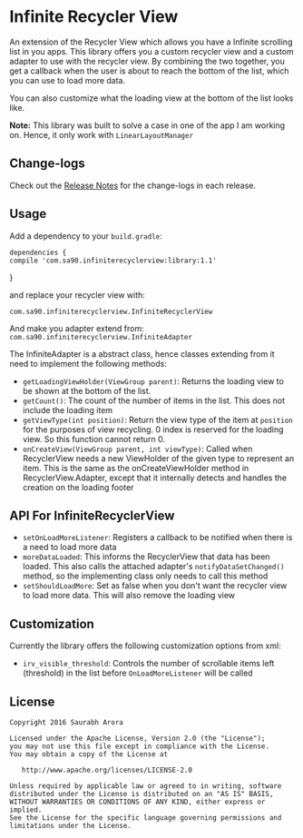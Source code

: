 Infinite Recycler View
=================

An extension of the Recycler View which allows you have a Infinite scrolling list in you apps. This library offers you a custom recycler view and a custom adapter to use with the recycler view. By combining the two together, you get a callback when the user is about to reach the bottom of the list, which you can use to load more data.

You can also customize what the loading view at the bottom of the list looks like.

**Note:** This library was built to solve a case in one of the app I am working on. Hence, it only work with `LinearLayoutManager`

Change-logs
-------
Check out the [Release Notes](https://github.com/saurabharora90/InfiniteRecyclerView/releases "Releases") for the change-logs in each release.

Usage
-------
Add a dependency to your `build.gradle`:

    dependencies {
    compile 'com.sa90.infiniterecyclerview:library:1.1'
}

and replace your recycler view with:

`com.sa90.infiniterecyclerview.InfiniteRecyclerView`

And make you adapter extend from:
`com.sa90.infiniterecyclerview.InfiniteAdapter`

The InfiniteAdapter is a abstract class, hence classes extending from it need to implement the following methods:

 - `getLoadingViewHolder(ViewGroup parent)`: Returns the loading view to be shown at the bottom of the list.
 - `getCount()`: The count of the number of items in the list. This does not include the loading item
 - `getViewType(int position)`: Return the view type of the item at `position` for the purposes of view recycling. 0 index is reserved for the loading view. So this function cannot return 0.
 - `onCreateView(ViewGroup parent, int viewType)`: Called when RecyclerView needs a new ViewHolder of the given type to represent an item. This is the same as the onCreateViewHolder method in RecyclerView.Adapter, except that it internally detects and handles the creation on the loading footer

API For InfiniteRecyclerView
-------
 - `setOnLoadMoreListener`: Registers a callback to be notified when there is a need to load more data
 - `moreDataLoaded`: This informs the RecyclerView that data has been loaded. This also calls the attached adapter's `notifyDataSetChanged()` method, so the implementing class only needs to call this method
 - `setShouldLoadMore`: Set as false when you don't want the recycler view to load more data. This will also remove the loading view

Customization
-------
Currently the library offers the following customization options from xml:

 - `irv_visible_threshold`: Controls the number of scrollable items left (threshold) in the list before `OnLoadMoreListener` will be called

License
-------

    Copyright 2016 Saurabh Arora

    Licensed under the Apache License, Version 2.0 (the "License");
    you may not use this file except in compliance with the License.
    You may obtain a copy of the License at

       http://www.apache.org/licenses/LICENSE-2.0

    Unless required by applicable law or agreed to in writing, software
    distributed under the License is distributed on an "AS IS" BASIS,
    WITHOUT WARRANTIES OR CONDITIONS OF ANY KIND, either express or implied.
    See the License for the specific language governing permissions and
    limitations under the License.
